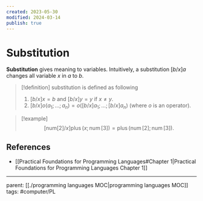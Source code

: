 ```yaml
---
created: 2023-05-30
modified: 2024-03-14
publish: true
---
```


# Substitution

**Substitution** gives meaning to variables. Intuitively, a substitution $[b / x] a$ changes all variable $x$ in $a$ to $b$.

> [!definition]
substitution is defined as following
> 1. $[b / x] x=b$ and $[b / x] y=y$ if $x \neq y$.
> 2. $[b / x] o\left(a_1 ; \ldots ; a_n\right)=o\left([b / x] a_1 ; \ldots ;[b / x] a_n\right)$ (where $o$ is an operator).

> [!example]
> $$
> [\text{num}[2] / x] \operatorname{plus}(x ; \operatorname{num}[3])=\operatorname{plus}(\operatorname{num}[2] ; \operatorname{num}[3]) .
> $$

## References
- [[Practical Foundations for Programming Languages#Chapter 1|Practical Foundations for Programming Languages Chapter 1]]

---
parent: [[./programming languages MOC|programming languages MOC]]
tags: #computer/PL